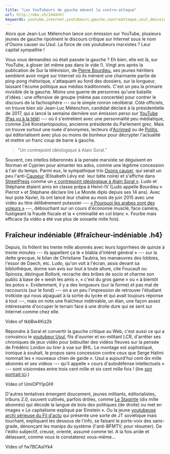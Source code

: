 ```yaml
---
title: "Les YouTubeurs de gauche mènent la contre-attaque"
url: http://ebx.sh/244Xnhl
keywords: youtube,internet,youtubeurs,gauche,contreattaque,usul,émission,vidéo,ludo,jeunes,cest,mènent,abonnés
---
```

Alors que Jean-Luc Mélenchon lance son émission sur YouTube, plusieurs jeunes de gauche ripolinent le discours critique sur Internet sous le nom d\'Osons causer ou Usul. La force de ces youtubeurs marxistes ? Leur capital sympathie !

Vous vous demandiez où était passée la gauche ? Eh bien, elle est là, sur YouTube, à gloser (et même pas dans le vide !). Vingt ans après la publication de Sur la télévision, de [Pierre Bourdieu](https://www.telerama.fr/divers/bourdieu-un-homme-contre-pouvoirs%2C76858.php), ses jeunes héritiers semblent avoir migré sur Internet où ils mènent une charmante partie de ping-pong rhétorique, s\'attaquant au fond des dossiers, sur la longueur, laissant l\'écume politique aux médias traditionnels. C\'est un peu la primaire invisible de la gauche. Moins une guerre de personnes qu\'une bataille d\'idées : une offensive de groupe (même pas concertée) pour contrer le discours de la fachosphère --- ou le simple ronron néolibéral. Côté officiels, on trouve bien sûr Jean-Luc Mélenchon, candidat déclaré à la présidentielle de 2017, qui a lancé la semaine dernière son émission perso sur [YouTube (Pas vu à la télé)](https://www.youtube.com/watch?v=7HFhknKysSw) --- où il s\'entretient avec une personnalité peu médiatique, comme Zoé Konstantopoulou, ancienne présidente du Parlement grec. Mais on trouve surtout une nuée d\'anonymes, lecteurs d\'[Acrimed](http://www.acrimed.org/) ou de [Politis](http://www.politis.fr/), qui éditorialisent avec plus ou moins de bonheur pour décrypter l\'actualité et mettre un franc coup de barre à gauche.

> "Un contrepoint idéologique à Alain Soral."

Souvent, ces intellos biberonnés à la pensée marxiste se déguisent en Norman et Cyprien pour aimanter les ados, comme une légitime concession à l\'air du temps. Parmi eux, le sympathique trio [Osons causer](https://www.youtube.com/channel/UCVeMw72tepFl1Zt5fvf9QKQ), qui serait un peu l\'anti-[Causeur](http://www.causeur.fr/) (Elisabeth Lévy est  leur bête noire) et s\'affiche dans [StreetPress](http://www.streetpress.com/) comme un [« contrepoint idéologique à Alain Soral »](http://www.streetpress.com/sujet/1454675136-osons-causer-chaine-youtube-politique). Ludo et Stéphane étaient amis en classe prépa à Henri-IV (Ludo appelle Bourdieu « Pierrot » et Stéphane déclare lire Le Monde diplo depuis ses 14 ans). Avec leur pote Xavier, ils ont lancé leur chaîne au mois de juin 2015 avec une vidéo au titre délibérement putassier --- [« Pourquoi les arabes sont des voleurs »](https://www.youtube.com/watch?v=pU-GUN0VjvY) ---, débouchant sur un cours d\'économie musclé, face caméra, fustigeant la fraude fiscale et la « criminalité en col blanc ». Fourbe mais efficace (la vidéo a été vue plus de soixante mille fois).

Fraîcheur indéniable {#fraîcheur-indéniable .h4}
--------------------

Depuis, ils frôlent les trente mille abonnés avec leurs logorrhées de quinze à trente minutes --- ils appellent ça le « blabla d\'intéret général » --- sur la dette grecque, le bilan de Christiane Taubira, les manœuvres des lobbies, l\'essor de Daech, etc. Ludo, qu\'on voit à l\'écran, assis devant sa bibliothèque, donne son avis sur tout à toute allure, cite Foucault ou Spinoza, dézingue Bolloré, recrache des bribes de socio et charme son public à base de « wesh les amis », « c\'est du gros game » ou « à bientôt les potos ». Evidemment, il y a des longueurs (sur la forme) et pas mal de raccourcis (sur le fond) --- on a un peu l\'impression de retrouver l\'étudiant trotkiste qui nous alpaguait à la sortie du lycée et qui avait toujours réponse à tout ---, mais on note une fraîcheur indéniable, un élan, une façon assez intéressante d\'occuper le terrain face à une droite dure qui se sent sur Internet comme chez elle.

Video of tkbBw4Kiz2k

Répondre à Soral et convertir la gauche critique au Web, c\'est aussi ce qui a convaincu le [youtubeur Usul](https://www.youtube.com/user/MrUsul2000/video), fils d\'ouvrier et ex-militant LCR, d\'arrêter ses chroniques de jeux vidéo pour bidouiller des vidéos fleuves sur la pensée de Frédéric Lordon ou tirer à vue sur BHL. Le montage est sophistiqué, ironique à souhait, le propos sans concession contre ceux que Serge Halimi nommait les « nouveaux chien de garde ». Usul a aujourd\'hui cent dix mille abonnés et ses vidéos --- qu\'il appelle « cours d\'autodéfense intellectuels » --- sont visionnées entre trois cent mille et six cent mille fois ! (lire [son portrait ici](http://www.lesinrocks.com/2016/02/10/actualite/usul-le-youtubeur-en-guerre-contre-la-fachosphere-11804489/).)

Video of UmiOPYIpGHI

D\'autres tentatives émergent doucement, jeunes militants, éditorialistes, tribuns 2.0, souvent cultivés, parfois drôles, comme [Le Stagirite](https://www.youtube.com/user/LeStagirite) (dix mille abonnés) qui décode la langue de bois des politiques (de droite) ou met en images « Le capitalisme expliqué par Einstein ». Ou la jeune [youtubeuse archi sérieuse du Fil d\'actu](https://www.youtube.com/channel/UC9hHeywcPBnLglqnQRaNShQ) qui présente une sorte de JT soviétique mais touchant, expliquant les dessous de l\'info, se faisant le porte-voix des sans-grade, dénonçant les manips du système (l\'anti-BFMTV, pour résumer). De l\'édito subjectif, creusé, orienté, assumé comme tel. A la fois aride et délassant, comme vous le constaterez vous-même\...

Video of fw7BCAsIYk4
